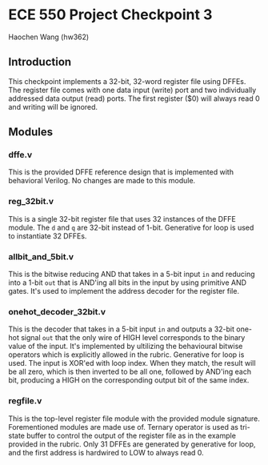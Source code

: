 # ECE 550 Project Checkpoint 3

Haochen Wang (hw362)

## Introduction

This checkpoint implements a 32-bit, 32-word register file using DFFEs. The register file comes with one data input (write) port and two individually addressed data output (read) ports. The first register ($0) will always read 0 and writing will be ignored.

## Modules

### dffe.v

This is the provided DFFE reference design that is implemented with behavioral Verilog. No changes are made to this module.

### reg_32bit.v

This is a single 32-bit register file that uses 32 instances of the DFFE module. The `d` and `q` are 32-bit instead of 1-bit. Generative for loop is used to instantiate 32 DFFEs.

### allbit_and_5bit.v

This is the bitwise reducing AND that takes in a 5-bit input `in` and reducing into a 1-bit `out` that is AND'ing all bits in the input by using primitive AND gates. It's used to implement the address decoder for the register file.

### onehot_decoder_32bit.v

This is the decoder that takes in a 5-bit input `in` and outputs a 32-bit one-hot signal `out` that the only wire of HIGH level corresponds to the binary value of the input. It's implemented by ultilizing the behavioural bitwise operators which is explicitly allowed in the rubric. Generative for loop is used. The input is XOR'ed with loop index. When they match, the result will be all zero, which is then inverted to be all one, followed by AND'ing each bit, producing a HIGH on the corresponding output bit of the same index.

### regfile.v

This is the top-level register file module with the provided module signature. Forementioned modules are made use of. Ternary operator is used as tri-state buffer to control the output of the register file as in the example provided in the rubric. Only 31 DFFEs are generated by generative for loop, and the first address is hardwired to LOW to always read 0.

